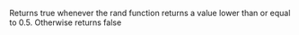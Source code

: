 Returns true whenever the rand function returns a value lower than or equal to
0.5. Otherwise returns false
